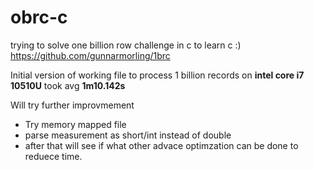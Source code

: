 # obrc-c
trying to solve one billion row challenge in c to learn c :)
https://github.com/gunnarmorling/1brc


Initial version of working file to process 1 billion records on **intel core i7 10510U** took avg **1m10.142s**

Will try further improvmement

- Try memory mapped file
- parse measurement as short/int instead of double
- after that will see if what other advace optimzation can be done to reduece time.
